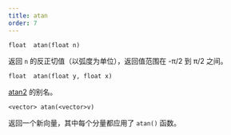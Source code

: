```yaml
---
title: atan
order: 7
---
```


`float  atan(float n)`

返回 `n` 的反正切值（以弧度为单位），返回值范围在 -π/2 到 π/2 之间。

`float  atan(float y, float x)`

[atan2](./atan2 "返回 y/x 的反正切值。") 的别名。

`<vector> atan(<vector>v)`

返回一个新向量，其中每个分量都应用了 `atan()` 函数。

